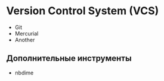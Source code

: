 # Version Control System (VCS)

* Git
* Mercurial
* Another

## Дополнительные инструменты

* nbdime